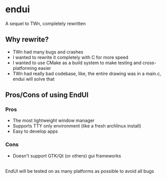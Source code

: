 # endui
A sequel to TWn, completely rewritten
## Why rewrite?
- TWn had many bugs and crashes
- I wanted to rewrite it completely with C for more speed
- I wanted to use CMake as a build system to make testing and cross-platforming easier
- TWn had really bad codebase, like, the entire drawing was in a main.c, endui will solve that
## Pros/Cons of using EndUI
### Pros
- The most lightweight window manager
- Supports TTY only environment (like a fresh archlinux install)
- Easy to develop apps
### Cons
- Doesn't support GTK/Qt (or others) gui frameworks
<br>
EndUI will be tested on as many platforms as possible to avoid all bugs
